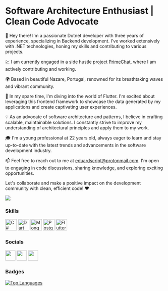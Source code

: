 Software Architecture Enthusiast | Clean Code Advocate
========================================================================================================================================

👋 Hey there! I'm a passionate Dotnet developer with three years of experience, specializing in Backend development. I've worked extensively with .NET technologies, honing my skills and contributing to various projects.

💹 I am currently engaged in a side hustle project [PrimeChat](https://github.com/eduardscript/primechat-server), where I am actively contributing and working.

🌍 Based in beautiful Nazare, Portugal, renowned for its breathtaking waves and vibrant community.

🌱 In my spare time, I'm diving into the world of Flutter. I'm excited about leveraging this frontend framework to showcase the data generated by my applications and create captivating user experiences.

💡 As an advocate of software architecture and patterns, I believe in crafting scalable, maintainable solutions. I constantly strive to improve my understanding of architectural principles and apply them to my work.

🎓 I'm a young professional at 22 years old, always eager to learn and stay up-to-date with the latest trends and advancements in the software development industry.

📫 Feel free to reach out to me at eduardscript@protonmail.com. I'm open to engaging in code discussions, sharing knowledge, and exploring exciting opportunities.

Let's collaborate and make a positive impact on the development community with clean, efficient code! ❤️

<a href="https://www.github.com/eduardscript" target="_blank" rel="noreferrer"><img
src="https://img.shields.io/github/followers/eduardscript?logo=github&style=for-the-badge&color=0891b2&labelColor=1c1917" /></a>

### Skills


<p align="left">
<a href="https://docs.microsoft.com/en-us/dotnet/csharp/" target="_blank" rel="noreferrer"><img src="https://raw.githubusercontent.com/danielcranney/readme-generator/main/public/icons/skills/csharp-colored.svg" width="36" height="36" alt="C#" /></a>
<a href="https://dart.dev/" target="_blank" rel="noreferrer"><img src="https://raw.githubusercontent.com/danielcranney/readme-generator/main/public/icons/skills/dart-colored.svg" width="36" height="36" alt="Dart" /></a>
<a href="https://www.mongodb.com/" target="_blank" rel="noreferrer"><img src="https://raw.githubusercontent.com/danielcranney/readme-generator/main/public/icons/skills/mongodb-colored.svg" width="36" height="36" alt="MongoDB" /></a>
<a href="https://www.postgresql.org/" target="_blank" rel="noreferrer"><img src="https://raw.githubusercontent.com/danielcranney/readme-generator/main/public/icons/skills/postgresql-colored.svg" width="36" height="36" alt="PostgreSQL" /></a>
<a href="https://flutter.dev/" target="_blank" rel="noreferrer"><img src="https://raw.githubusercontent.com/danielcranney/readme-generator/main/public/icons/skills/flutter-colored.svg" width="36" height="36" alt="Flutter" /></a>
</p>


### Socials

<p align="left"> <a href="https://www.github.com/eduardscript" target="_blank" rel="noreferrer"><img src="https://raw.githubusercontent.com/danielcranney/readme-generator/main/public/icons/socials/github.svg" width="32" height="32" /></a> <a href="http://www.instagram.com/eduardwiu" target="_blank" rel="noreferrer"><img src="https://raw.githubusercontent.com/danielcranney/readme-generator/main/public/icons/socials/instagram.svg" width="32" height="32" /></a> <a href="https://www.linkedin.com/in/edscript" target="_blank" rel="noreferrer"><img src="https://raw.githubusercontent.com/danielcranney/readme-generator/main/public/icons/socials/linkedin.svg" width="32" height="32" /></a> <a </a></p>

### Badges

<a href="https://github.com/eduardscript" align="left"><img src="https://github-readme-stats.vercel.app/api/top-langs/?username=eduardscript&langs_count=10&title_color=0891b2&text_color=ffffff&icon_color=0891b2&bg_color=1c1917&hide_border=true&locale=en&custom_title=Top%20%Languages" alt="Top Languages" /></a>
